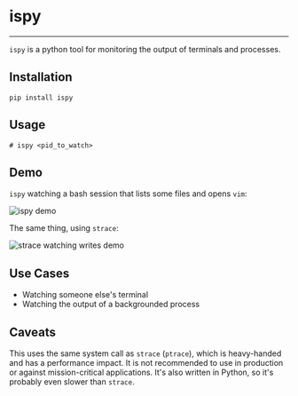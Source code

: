 # ispy
********************************************************************************

`ispy` is a python tool for monitoring the output of terminals and processes.

## Installation

    pip install ispy

## Usage

    # ispy <pid_to_watch>

## Demo

`ispy` watching a bash session that lists some files and opens `vim`:

![ispy demo](https://github.com/dellis23/ispy/blob/master/img/ispydemo.gif)

The same thing, using `strace`:

![strace watching writes demo](https://github.com/dellis23/ispy/blob/master/img/ispydemo-strace.gif)

## Use Cases

 * Watching someone else's terminal
 * Watching the output of a backgrounded process

## Caveats

This uses the same system call as `strace` (`ptrace`), which is heavy-handed
and has a performance impact.  It is not recommended to use in production or
against mission-critical applications.  It's also written in Python, so it's 
probably even slower than `strace`.